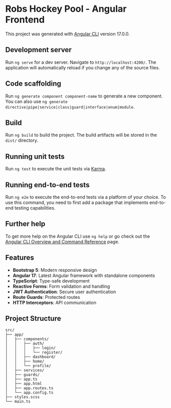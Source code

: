 # Robs Hockey Pool - Angular Frontend

This project was generated with [Angular CLI](https://github.com/angular/angular-cli) version 17.0.0.

## Development server

Run `ng serve` for a dev server. Navigate to `http://localhost:4200/`. The application will automatically reload if you change any of the source files.

## Code scaffolding

Run `ng generate component component-name` to generate a new component. You can also use `ng generate directive|pipe|service|class|guard|interface|enum|module`.

## Build

Run `ng build` to build the project. The build artifacts will be stored in the `dist/` directory.

## Running unit tests

Run `ng test` to execute the unit tests via [Karma](https://karma-runner.github.io).

## Running end-to-end tests

Run `ng e2e` to execute the end-to-end tests via a platform of your choice. To use this command, you need to first add a package that implements end-to-end testing capabilities.

## Further help

To get more help on the Angular CLI use `ng help` or go check out the [Angular CLI Overview and Command Reference](https://angular.io/cli) page.

## Features

- **Bootstrap 5**: Modern responsive design
- **Angular 17**: Latest Angular framework with standalone components
- **TypeScript**: Type-safe development
- **Reactive Forms**: Form validation and handling
- **JWT Authentication**: Secure user authentication
- **Route Guards**: Protected routes
- **HTTP Interceptors**: API communication

## Project Structure

```
src/
├── app/
│   ├── components/
│   │   ├── auth/
│   │   │   ├── login/
│   │   │   └── register/
│   │   ├── dashboard/
│   │   ├── home/
│   │   └── profile/
│   ├── services/
│   ├── guards/
│   ├── app.ts
│   ├── app.html
│   ├── app.routes.ts
│   └── app.config.ts
├── styles.scss
└── main.ts
```
